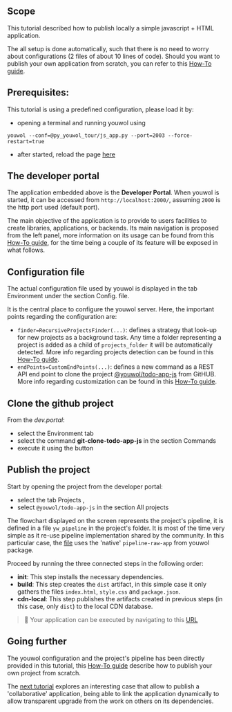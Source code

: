 ## Scope

This tutorial described how to publish locally a simple javascript + HTML application.

The all setup is done automatically, such that there is no need to worry about configurations
(2 files of about 10 lines of code). Should you want to publish your own application from scratch, you can refer to this
[How-To guide](../how-to/projects/raw-application.md).

## Prerequisites:

This tutorial is using a predefined configuration, please load it by:

-   opening a terminal and running youwol using

```shell
youwol --conf=@py_youwol_tour/js_app.py --port=2003 --force-restart=true
```

-   after started, reload the page [here](http://localhost:2000/applications/py-youwol-doc/latest/tutorials/new-app/)

## The developer portal

The application embedded above is the **Developer Portal**. When youwol is started, it can be accessed from
`http://localhost:2000/`, assuming `2000` is the http port used (default port).

The main objective of the application is to provide to users facilities to create libraries, applications,
or backends. Its main navigation is proposed from the left panel, more information on its usage can be found from
this [How-To guide](../how-to/dev-portal-usage.md), for the time being a couple of its feature will be exposed in what
follows.

## Configuration file

The actual configuration file used by youwol is displayed in the tab
<i class="rounded border fv-bg-background-alt fv-text-primary align-items-center px-1" style="font-style: normal">Environment <i class="fas fa-globe"></i></i>
under the section
<i class="rounded border fv-bg-background fv-text-primary align-items-center px-1" style="font-style: normal"><i class="fas fa-file-alt"></i> Config. file</i>.

It is the central place to configure the youwol server. Here, the important points regarding the configuration are:

-   `finder=RecursiveProjectsFinder(...)`: defines a strategy that look-up for new projects as a background task.
    Any time a folder representing a project is added as a child of `projects_folder` it will be automatically detected.
    More info regarding projects detection can be found in this [How-To guide](../how-to/configuration/workspace.md).
-   `endPoints=CustomEndPoints(...)`: defines a new command as a REST API end point to clone the project
    <a href="https://github.com/youwol/todo-app-ts"  target="_blank">@youwol/todo-app-js</a> from GitHUB.
    More info regarding customization can be found in this [How-To guide](../how-to/configuration/customize.md).

## Clone the github project

From the _dev.portal_:

-   select the <i class="rounded border fv-bg-background-alt fv-text-primary align-items-center px-1" style="font-style: normal">Environment <i class="fas fa-globe"></i></i> tab
-   select the command **git-clone-todo-app-js** in the section <i class="rounded border fv-bg-background fv-text-primary align-items-center px-1" style="font-style: normal"><i class="fas fa-play"></i> Commands</i>
-   execute it using the button <i class=" fv-bg-secondary rounded border fv-text-primary" style="font-style: normal; width:fit-content"><i class="fas fa-play  px-2"></i></i>

## Publish the project

Start by opening the project from the developer portal:

-   select the tab <i class="rounded border fv-bg-background-alt fv-text-primary align-items-center px-1" style="font-style: normal">Projects <i class="fas fa-file-code"></i></i>,
-   select `@youwol/todo-app-js` in the section <i class="rounded border fv-bg-background fv-text-primary align-items-center px-1" style="font-style: normal"><i class="fas fa-list-alt"></i>All projects</i>

The flowchart displayed on the screen represents the project's pipeline, it is defined in a file `yw_pipeline` in
the project's folder. It is most of the time very simple as it re-use pipeline implementation shared by the community.
In this particular case, the
<a href="https://github.com/youwol/todo-app-js/blob/master/.yw_pipeline/yw_pipeline.py" target="_blank"> file</a>
uses the 'native' `pipeline-raw-app` from youwol package.

Proceed by running the three connected steps in the following order:

-   **init**: This step installs the necessary dependencies.
-   **build**: This step creates the `dist` artifact, in this simple case it only gathers the files `index.html`, `style.css` and `package.json`.
-   **cdn-local**: This step publishes the artifacts created in previous steps (in this case, only `dist`) to the
    local CDN database.

> 🎉 Your application can be executed by navigating to this <a href='http://localhost:2000/applications/@youwol/todo-app-js/latest' target='_blank'>URL</a>

## Going further

The youwol configuration and the project's pipeline has been directly provided in this tutorial,
this [How-To guide](../how-to/projects/raw-application.md) describe how to publish your own project from scratch.

The [next tutorial](shared-dependencies.md) explores an interesting case that allow to publish a 'collaborative' application,
being able to link the application dynamically to allow transparent upgrade from the work on others
on its dependencies.
